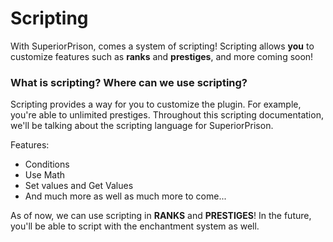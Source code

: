 # Scripting
With SuperiorPrison, comes a system of scripting! Scripting allows **you** to customize features such as **ranks** and **prestiges**, and more coming soon!

### What is scripting? Where can we use scripting?
Scripting provides a way for you to customize the plugin. For example, you're able to unlimited prestiges. Throughout this scripting documentation, we'll be talking about the scripting language for SuperiorPrison.

Features:
* Conditions
* Use Math
* Set values and Get Values
* And much more as well as much more to come...

As of now, we can use scripting in **RANKS** and **PRESTIGES**! In the future, you'll be able to script with the enchantment system as well.
